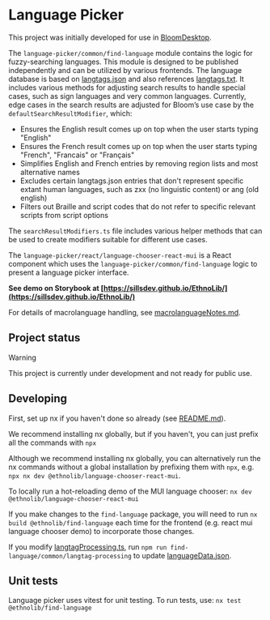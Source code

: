# Language Picker

This project was initially developed for use in [BloomDesktop](https://github.com/BloomBooks/BloomDesktop).

The `language-picker/common/find-language` module contains the logic for fuzzy-searching languages. This module is designed to be published independently and can be utilized by various frontends. The language database is based on [langtags.json](https://github.com/silnrsi/langtags) and also references [langtags.txt](https://github.com/silnrsi/langtags/blob/master/doc/tagging.md#langtagstxt). It includes various methods for adjusting search results to handle special cases, such as sign languages and very common languages. Currently, edge cases in the search results are adjusted for Bloom’s use case by the `defaultSearchResultModifier`, which:

- Ensures the English result comes up on top when the user starts typing "English"
- Ensures the French result comes up on top when the user starts typing "French", "Francais" or "Français"
- Simplifies English and French entries by removing region lists and most alternative names
- Excludes certain langtags.json entries that don't represent specific extant human languages, such as zxx (no linguistic content) or ang (old english)
- Filters out Braille and script codes that do not refer to specific relevant scripts from script options

The `searchResultModifiers.ts` file includes various helper methods that can be used to create modifiers suitable for different use cases.

The `language-picker/react/language-chooser-react-mui` is a React component which uses the `language-picker/common/find-language` logic to present a language picker interface.

**See demo on Storybook at [https://sillsdev.github.io/EthnoLib/](https://sillsdev.github.io/EthnoLib/)**

For details of macrolanguage handling, see [macrolanguageNotes.md](macrolanguageNotes.md).

## Project status

> [!warning]
> This project is currently under development and not ready for public use.

## Developing

First, set up nx if you haven't done so already (see [README.md](../../README.md)).

We recommend installing nx globally, but if you haven't, you can just prefix all the commands with `npx`

Although we recommend installing nx globally, you can alternatively run the nx commands without a global installation by prefixing them with `npx`, e.g. `npx nx dev @ethnolib/language-chooser-react-mui`.

To locally run a hot-reloading demo of the MUI language chooser: `nx dev @ethnolib/language-chooser-react-mui`

If you make changes to the `find-language` package, you will need to run `nx build @ethnolib/find-language` each time for the frontend (e.g. react mui language chooser demo) to incorporate those changes.

If you modify [langtagProcessing.ts](common/find-language/langtagProcessing.ts), run `npm run find-language/common/langtag-processing` to update [languageData.json](common/find-language/languageData.json).

## Unit tests

Language picker uses vitest for unit testing. To run tests, use:
`nx test @ethnolib/find-language`
